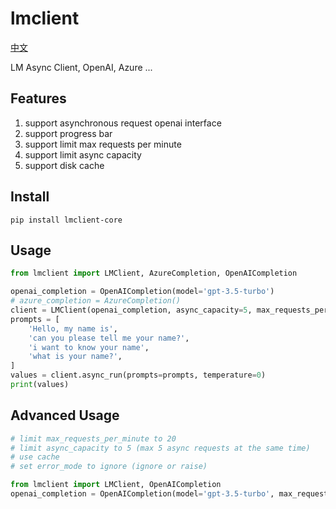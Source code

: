 # lmclient

[中文](./README-zh.md)

LM Async Client, OpenAI, Azure ...

## Features

1. support asynchronous request openai interface
2. support progress bar
3. support limit max requests per minute
4. support limit async capacity
5. support disk cache

## Install

```shell
pip install lmclient-core
```

## Usage

```python
from lmclient import LMClient, AzureCompletion, OpenAICompletion

openai_completion = OpenAICompletion(model='gpt-3.5-turbo')
# azure_completion = AzureCompletion()
client = LMClient(openai_completion, async_capacity=5, max_requests_per_minute=20)
prompts = [
    'Hello, my name is',
    'can you please tell me your name?',
    'i want to know your name',
    'what is your name?',
]
values = client.async_run(prompts=prompts, temperature=0)
print(values)
```

## Advanced Usage

```python
# limit max_requests_per_minute to 20
# limit async_capacity to 5 (max 5 async requests at the same time)
# use cache
# set error_mode to ignore (ignore or raise)

from lmclient import LMClient, OpenAICompletion
openai_completion = OpenAICompletion(model='gpt-3.5-turbo', max_requests_per_minute=20, async_capacity=5, cache_dir='openai_cache', error_mode='ignore')
```
